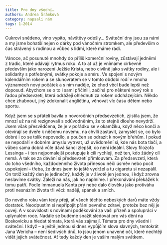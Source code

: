 ```yaml
---
title: Pro dny všední…
authors: Andrea Šrámková
category: napsali nám
tags: 1-2014
---
```


Cukroví snědeno, víno vypito, návštěvy odešly… Sváteční dny jsou za námi a my jsme bohatší nejen o dárky pod vánočním stromkem, ale především o čas strávený s rodinou a vůbec s lidmi, které máme rádi.

Vánoce, ač posunuté mnohdy do příliš komerční roviny, zůstávají jedněmi z tradic, které udávají rytmus roku. A to ať už je vnímáme církevně především jako narození Ježíše Krista, nebo civilně jako svátky rodiny, ale i solidarity s potřebnými, svátky pokoje a smíru. Ve spojení s novým kalendářním rokem a se slunovratem se v tomto období rodí v mnoha významech nový počátek a s ním naděje, že chod věcí bude lepší než doposud. Abychom se o to i sami přičinili, začíná pro některé nový rok s řadou předsevzetí, která odrážejí ohlédnutí za rokem odcházejícím. Někdo chce zhubnout, jiný zdokonalit angličtinu, věnovat víc času dětem nebo sportu.

Když jsem se s přáteli bavila o novoročních předsevzetích, zjistila jsem, že mnozí už na ně rezignovali s odůvodněním, že to stejně dlouho nevydrží. Jsem však přesvědčena, že je v pořádku se v okamžiku, když něco končí a otevírají se dveře k něčemu novému, na chvíli zastavit, zamyslet se, co bylo dobré i co se tolik nepovedlo, a poučen se odrazit k novým břehům. I pokud se nepodaří v dobrém úmyslu vytrvat, už uvědomění si, kde nás bota tlačí, a vůbec sama dobrá vůle dává šanci zlepšit, co není ideální. Slovy filozofa Lessinga – i ten nejpomalejší postupuje k cíli rychleji, než ten, kdo žádný cíl nemá.
A tak se za dávání si předsevzetí přimlouvám. Za předsevzetí, která do toho všedního, každodenního života přinesou něčí úsměv nebo pocit uspokojení – třeba, že dnes jsem to ještě vydržel a tu cigaretu si nezapálil. On totiž každý den je jedinečný, každý je v životě jen jednou, i když zrovna neslavíme svátky. Záleží na nás, jak ho naplníme. I překonávání překážek k tomu patří. Podle Immanuela Kanta prý nebe dalo člověku jako protiváhu proti nesnázím života tři věci: naději, spánek a smích.

Do nového roku vám tedy přeji, ať všech těchto nebeských darů máte vždy dostatek. Neodpustím si nepřipojit přání pevného zdraví, protože bez něj je ouvej. A v souvislosti s novinami poděkování za vaši přízeň a spolupráci v uplynulém roce. Nadále se budeme snažit sledovat pro vás dění na Boskovicku a hledat témata, která vás zajímají. Témata pro dny všední i sváteční. I když – a ještě jednou si dnes vypůjčím slova slavných, tentokrát Jana Wericha – není šedivých dnů, to jsou jenom unavené oči, které nechtějí vidět jejich svátečnost. Ať tedy každý den je vaším malým svátkem.
